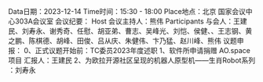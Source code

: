 Data日期：2023-12-14
Time时间：15:30 - 18:00
Place地点：北京 国家会议中心303A会议室
会议纪要：
Host 会议主持人：熊伟
Participants
与会人：王建民、刘寿永、谢秀奇、任慰、胡亚弟、曹志、吴峰光、刘恺、侯健、、王志钢、黄之鹏、陈棋德、胡峰、田俊、吕从庆、朱健伟、卞乃猛、赵川峰、熊伟
议题申报：
0、正式议题开始前：TC委员2023年度述职
1、软件所申请捐赠 AO.space 项目 汇报人：王建民
2、为欧拉开源社区呈现的机器人原型机——生肖Robot系列 ：刘寿永
